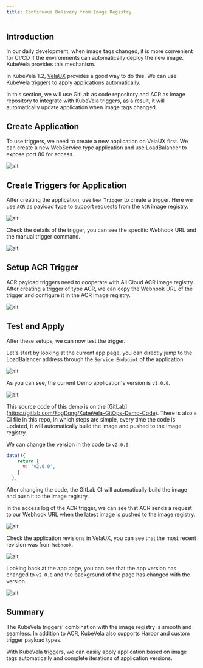 ```yaml
---
title: Continuous Delivery from Image Registry
---
```


## Introduction

In our daily development, when image tags changed, it is more convenient for CI/CD if the environments can automatically deploy the new image. KubeVela provides this mechanism.

In KubeVela 1.2, [VelaUX](../install#3-install-velaux) provides a good way to do this. We can use KubeVela triggers to apply applications automatically.

In this section, we will use GitLab as code repository and ACR as image repository to integrate with KubeVela triggers, as a result, it will automatically update application when image tags changed.

## Create Application

To use triggers, we need to create a new application on VelaUX first. We can create a new WebService type application and use LoadBalancer to expose port 80 for access.

![alt](../resources/acr-trigger-newapp.png)

## Create Triggers for Application

After creating the application, use `New Trigger` to create a trigger. Here we use `ACR` as payload type to support requests from the `ACR` image registry.

![alt](../resources/acr-trigger-newtrigger.png)

Check the details of the trigger, you can see the specific Webhook URL and the manual trigger command.

![alt](../resources/acr-trigger-info.png)

## Setup ACR Trigger

ACR payload triggers need to cooperate with Ali Cloud ACR image registry. After creating a trigger of type ACR, we can copy the Webhook URL of the trigger and configure it in the ACR image registry.

![alt](../resources/acr-trigger.png)

## Test and Apply

After these setups, we can now test the trigger.

Let's start by looking at the current app page, you can directly jump to the LoadBalancer address through the `Service Endpoint` of the application.

![alt](../resources/acr-trigger-endpoints.png)

As you can see, the current Demo application's version is `v1.0.0`.

![alt](../resources/acr-trigger-appv1.png)

This source code of this demo is on the [GitLab] (https://gitlab.com/FogDong/KubeVela-GitOps-Demo-Code). There is also a CI file in this repo, in which steps are simple, every time the code is updated, it will automatically build the image and pushed to the image registry.

We can change the version in the code to `v2.0.0`:

```javascript
data(){
    return {
      v: 'v2.0.0',
    }
  },
```

After changing the code, the GitLab CI will automatically build the image and push it to the image registry.

In the access log of the ACR trigger, we can see that ACR sends a request to our Webhook URL when the latest image is pushed to the image registry.

![alt](../resources/acr-trigger-acrrecord.png)

Check the application revisions in VelaUX, you can see that the most recent revision was from `Webhook`.

![alt](../resources/acr-trigger-revisions.png)

Looking back at the app page, you can see that the app version has changed to `v2.0.0` and the background of the page has changed with the version.


![alt](../resources/acr-trigger-appv2.png)

## Summary

The KubeVela triggers' combination with the image registry is smooth and seamless. In addition to ACR, KubeVela also supports Harbor and custom trigger payload types.

With KubeVela triggers, we can easily apply application based on image tags automatically and complete iterations of application versions.
